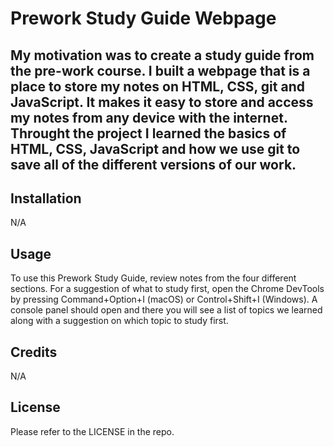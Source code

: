 # Prework Study Guide Webpage

## My motivation was to create a study guide from the pre-work course. I built a webpage that is a place to store my notes on HTML, CSS, git and JavaScript. It makes it easy to store and access my notes from any device with the internet. Throught the project I learned the basics of HTML, CSS, JavaScript and how we use git to save all of the different versions of our work.

## Installation

N/A

## Usage

To use this Prework Study Guide, review notes from the four different sections. For a suggestion of what to study first, open the Chrome DevTools by pressing Command+Option+I (macOS) or Control+Shift+I (Windows). A console panel should open and there you will see a list of topics we learned along with a suggestion on which topic to study first.

## Credits

N/A

## License

Please refer to the LICENSE in the repo.

